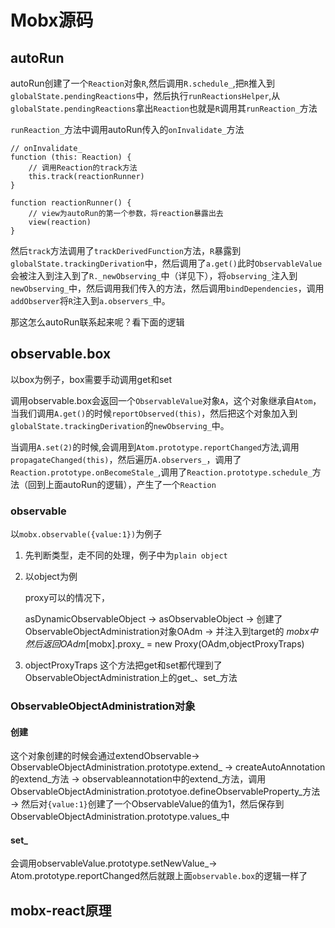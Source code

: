 # Mobx源码

## autoRun

autoRun创建了一个`Reaction`对象`R`,然后调用`R.schedule_`,把`R`推入到`globalState.pendingReactions`中，然后执行`runReactionsHelper`,从`globalState.pendingReactions`拿出`Reaction`也就是`R`调用其`runReaction_`方法

`runReaction_`方法中调用autoRun传入的`onInvalidate_`方法

```tsx
// onInvalidate_
function (this: Reaction) {
    // 调用Reaction的track方法
    this.track(reactionRunner)
}

function reactionRunner() {
    // view为autoRun的第一个参数，将reaction暴露出去
    view(reaction)
}
```

然后`track`方法调用了`trackDerivedFunction`方法，`R`暴露到`globalState.trackingDerivation`中，然后调用了`a.get()`此时`ObservableValue`会被注入到注入到了`R._newObserving_`中（详见下），将`observing_`注入到`newObserving_`中，然后调用我们传入的方法，然后调用`bindDependencies`，调用`addObserver`将`R`注入到`a.observers_`中。

那这怎么autoRun联系起来呢？看下面的逻辑

## observable.box

以box为例子，box需要手动调用get和set

调用observable.box会返回一个`ObservableValue`对象`A`，这个对象继承自`Atom`，当我们调用`A.get()`的时候`reportObserved(this)`，然后把这个对象加入到`globalState.trackingDerivation`的`newObserving_`中。

当调用`A.set(2)`的时候,会调用到`Atom.prototype.reportChanged`方法,调用`propagateChanged(this)`，然后遍历`A.observers_`，调用了`Reaction.prototype.onBecomeStale_`,调用了`Reaction.prototype.schedule_`方法（回到上面autoRun的逻辑），产生了一个`Reaction`

### observable

以`mobx.observable({value:1})`为例子

1. 先判断类型，走不同的处理，例子中为`plain object`

2. 以object为例

   proxy可以的情况下，

   asDynamicObservableObject -> 
     asObservableObject -> 创建了 ObservableObjectAdministration对象OAdm -> 并注入到target的 $mobx 中
   然后返回OAdm[$mobx].proxy_ =  new Proxy(OAdm,objectProxyTraps)

3. objectProxyTraps
   这个方法把get和set都代理到了ObservableObjectAdministration上的get_、set_方法

### ObservableObjectAdministration对象
#### 创建
这个对象创建的时候会通过extendObservable-> ObservableObjectAdministration.prototype.extend_ -> createAutoAnnotation的extend_方法 ->  observableannotation中的extend_方法，调用ObservableObjectAdministration.prototyoe.defineObservableProperty_方法 -> 然后对`{value:1}`创建了一个ObservableValue的值为1，然后保存到ObservableObjectAdministration.prototype.values_中
#### set_
会调用observableValue.prototype.setNewValue_-> Atom.prototype.reportChanged然后就跟上面`observable.box`的逻辑一样了

## mobx-react原理
